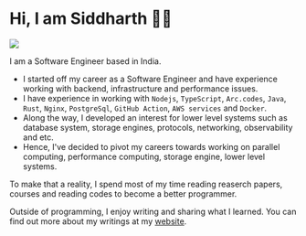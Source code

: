 # Hi, I am Siddharth 👋🏻
![](https://komarev.com/ghpvc/?username=siddharth1729&style=plastic)

I am a Software Engineer based in India.

- I started off my career as a Software Engineer and have experience working
  with backend, infrastructure and performance issues.
- I have experience in working with `Nodejs`, `TypeScript`, `Arc.codes`,
  `Java`, `Rust`, `Nginx`, `PostgreSql`,  `GitHub Action`, `AWS services` and `Docker`.
- Along the way, I developed an interest for lower level systems such as
  database system, storage engines, protocols, networking, observability and etc.
- Hence, I've decided to pivot my careers towards working on parallel computing, performance computing, storage engine, lower level
  systems.

To make that a reality, I spend most of my time reading reaserch papers, courses and reading codes
to become a better programmer.

<!-- 
- Currently learning about Rust, database system,  storage engines, network programming, distributed system and exploring the unknowns.
- Writing a [RedRusDB](https://github.com/RedRusDB/redrus) in Rust from scratch. (Currently in private)
- Writing a [Non-Blocking Concurrent Data Structures](https://github.com/siddharth1729/nonblocking_datastructures) in Rust. (Currently in private)
- Writing about how I implement a database system in Rust [RedRusDB Doc](https://redrusdb.github.io/.github).
- Learning about Rust, database system, network programming, distributed system and exploring the unknowns. -->



Outside of programming, I enjoy writing and sharing what I learned. You
can find out more about my writings at my [website][0].

[0]: https://siddharthsabron.in/blog
[1]: https://medium.com/@siddharth.sabron/
